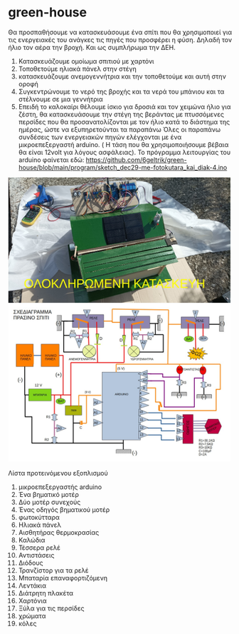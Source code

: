 # green-house
Θα προσπαθήσουμε να κατασκευάσουμε ένα σπίτι που θα χρησιμοποιεί για τις ενεργειακές του ανάγκες τις πηγές που προσφέρει
η φύση. Δηλαδή τον ήλιο τον αέρα την βροχή. Και ως συμπλήρωμα την ΔΕΗ.
1. Κατασκευάζουμε ομοίωμα σπιτιού με χαρτόνι
2. Τοποθετούμε ηλιακά πάνελ στην στέγη
3. κατασκευάζουμε ανεμογεννήτρια και την τοποθετούμε και αυτή στην οροφή
4. Συγκεντρώνουμε το νερό της βροχής και τα νερά του μπάνιου και τα στέλνουμε σε μια γεννήτρια
5. Επειδή το καλοκαίρι θέλουμε ίσκιο για δροσιά και τον χειμώνα ήλιο για ζέστη, θα κατασκευάσουμε την στέγη της βεράντας με
πτυσσόμενες περσίδες που θα προσανατολίζονται με τον ήλιο κατά το διάστημα της ημέρας, ώστε να εξυπηρετούνται τα
παραπάνω
Όλες οι παραπάνω συνδέσεις των ενεργειακών πηγών ελέγχονται με ένα μικροεπεξεργαστή arduino. ( Η τάση που θα
χρησιμοποιήσουμε βέβαια θα είναι 12volt για λόγους ασφάλειας).
Το πρόγραμμα λειτουργίας του arduino φαίνεται εδώ: https://github.com/6geltrik/green-house/blob/main/program/sketch_dec29-me-fotokutara_kai_diak-4.ino

 <img src = foto/21.jpg width = 500>  <img src = foto/sxedio.jpg width = 500>


Λίστα προτεινόμενου εξοπλισμού 

1. μικροεπεξεργαστής arduino
2. Ένα βηματικό μοτέρ
3. Δύο μοτέρ συνεχούς
4. Ένας οδηγός βηματικού μοτέρ
5. φωτοκύτταρα
6. Ηλιακά πάνελ
7. Αισθητήρας θερμοκρασίας
8. Καλώδια
9. Τέσσερα ρελέ
10. Αντιστάσεις
11. Διόδους
12. Τρανζίστορ για τα ρελέ
13. Μπαταρία επαναφορτιζόμενη
14. Λεντάκια
15. Διάτρητη πλακέτα
16. Χαρτόνια
17. Ξύλα για τις περσίδες
18. χρώματα
19. κόλες
